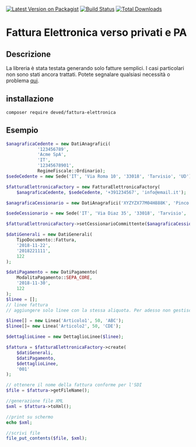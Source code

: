 [![Latest Version on Packagist](https://img.shields.io/packagist/v/deved/fattura-elettronica.svg?style=flat-square)](https://packagist.org/packages/deved/fattura-elettronica)
[![Build Status](https://img.shields.io/travis/deved-it/fattura-elettronica.svg?style=flat-square)](https://travis-ci.org/deved-it/fattura-elettronica)
[![Total Downloads](https://img.shields.io/packagist/dt/deved/fattura-elettronica.svg?style=flat-square)](https://packagist.org/packages/deved/fattura-elettronica)

# Fattura Elettronica verso privati e PA

## Descrizione
La libreria è stata testata generando solo fatture semplici. 
I casi particolari non sono stati ancora trattati. 
Potete segnalare qualsiasi necessità o problema 
[qui](https://github.com/deved-it/fattura-elettronica/issues/new).

## installazione

    composer require deved/fattura-elettronica

## Esempio

```php
$anagraficaCedente = new DatiAnagrafici(
            '123456789',
            'Acme SpA',
            'IT',
            '12345678901',
            RegimeFiscale::Ordinario);
$sedeCedente = new Sede('IT', 'Via Roma 10', '33018', 'Tarvisio', 'UD');

$fatturaElettronicaFactory = new FatturaElettronicaFactory(
    $anagraficaCedente, $sedeCedente, '+391234567', 'info@email.it');

$anagraficaCessionario = new DatiAnagrafici('XYZYZX77M04H888K', 'Pinco Palla');

$sedeCessionario = new Sede('IT', 'Via Diaz 35', '33018', 'Tarvisio', 'UD');

$fatturaElettronicaFactory->setCessionarioCommittente($anagraficaCessionario, $sedeCessionario);

$datiGenerali = new DatiGenerali(
    TipoDocumento::Fattura,
    '2018-11-22',
    '2018221111',
    122
);

$datiPagamento = new DatiPagamento(
    ModalitaPagamento::SEPA_CORE,
    '2018-11-30',
    122
);
$linee = [];
// linee fattura
// aggiungere solo linee con la stessa aliquota. Per adesso non gestisce blocchi DatiBeniServizi multipli

$linee[] = new Linea('Articolo1', 50, 'ABC');
$linee[]= new Linea('Articolo2', 50, 'CDE');

$dettaglioLinee = new DettaglioLinee($linee);

$fattura = $fatturaElettronicaFactory->create(
    $datiGenerali,
    $datiPagamento,
    $dettaglioLinee,
    '001'
);

// ottenere il nome della fattura conforme per l'SDI
$file = $fattura->getFileName();

//generazione file XML 
$xml = $fattura->toXml();

//print su schermo
echo $xml;

//scrivi file
file_put_contents($file, $xml);
```

